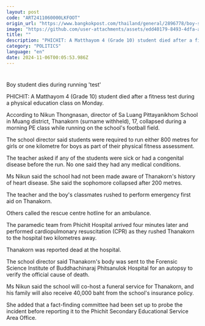 ```yaml
---
layout: post
code: "ART2411060000LKFOOT"
origin_url: "https://www.bangkokpost.com/thailand/general/2896778/boy-student-dies-during-running-test"
image: "https://github.com/user-attachments/assets/edd40179-8493-4dfa-a1fc-66e7d494d928"
title: ""
description: "PHICHIT: A Matthayom 4 (Grade 10) student died after a fitness test during a physical education class on Monday."
category: "POLITICS"
language: "en"
date: 2024-11-06T00:05:53.986Z
---
```


# 

Boy student dies during running 'test'

PHICHIT: A Matthayom 4 (Grade 10) student died after a fitness test during a physical education class on Monday.

According to Nikun Thongnasan, director of Sa Luang Pittayanikhom School in Muang district, Thanakorn (surname withheld), 17, collapsed during a morning PE class while running on the school's football field.

The school director said students were required to run either 800 metres for girls or one kilometre for boys as part of their physical fitness assessment.

The teacher asked if any of the students were sick or had a congenital disease before the run. No one said they had any medical conditions.

Ms Nikun said the school had not been made aware of Thanakorn's history of heart disease. She said the sophomore collapsed after 200 metres.

The teacher and the boy's classmates rushed to perform emergency first aid on Thanakorn.

Others called the rescue centre hotline for an ambulance.

The paramedic team from Phichit Hospital arrived four minutes later and performed cardiopulmonary resuscitation (CPR) as they rushed Thanakorn to the hospital two kilometres away.

Thanakorn was reported dead at the hospital.

The school director said Thanakorn's body was sent to the Forensic Science Institute of Buddhachinaraj Phitsanulok Hospital for an autopsy to verify the official cause of death.

Ms Nikun said the school will co-host a funeral service for Thanakorn, and his family will also receive 40,000 baht from the school's insurance policy.

She added that a fact-finding committee had been set up to probe the incident before reporting it to the Phichit Secondary Educational Service Area Office.